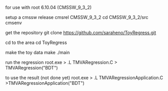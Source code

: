 for use with root 6.10.04 (CMSSW_9_3_2)


setup a cmssw release
    cmsrel CMSSW_9_3_2
    cd CMSSW_9_3_2/src
    cmsenv

get the repository
    git clone https://github.com/saraheno/ToyRegress.git


cd to the area
   cd ToyRegress


make the toy data
   make
   ./main


run the regression
  root.exe
     > .L TMVARegression.C
     > TMVARegression("BDT")


to use the result (not done yet)
   root.exe
      > .L TMVARegressionApplication.C
      >TMVARegressionApplication("BDT")